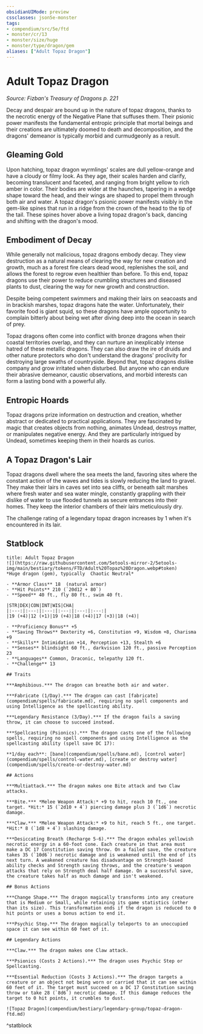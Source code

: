 ```yaml
---
obsidianUIMode: preview
cssclasses: json5e-monster
tags:
- compendium/src/5e/ftd
- monster/cr/13
- monster/size/huge
- monster/type/dragon/gem
aliases: ["Adult Topaz Dragon"]
---
```

# Adult Topaz Dragon
*Source: Fizban's Treasury of Dragons p. 221*  

Decay and despair are bound up in the nature of topaz dragons, thanks to the necrotic energy of the Negative Plane that suffuses them. Their psionic power manifests the fundamental entropic principle that mortal beings and their creations are ultimately doomed to death and decomposition, and the dragons' demeanor is typically morbid and curmudgeonly as a result.

## Gleaming Gold

Upon hatching, topaz dragon wyrmlings' scales are dull yellow-orange and have a cloudy or filmy look. As they age, their scales harden and clarify, becoming translucent and faceted, and ranging from bright yellow to rich amber in color. Their bodies are wider at the haunches, tapering in a wedge shape toward the head, and their wings are shaped to propel them through both air and water. A topaz dragon's psionic power manifests visibly in the gem-like spines that run in a ridge from the crown of the head to the tip of the tail. These spines hover above a living topaz dragon's back, dancing and shifting with the dragon's mood.

## Embodiment of Decay

While generally not malicious, topaz dragons embody decay. They view destruction as a natural means of clearing the way for new creation and growth, much as a forest fire clears dead wood, replenishes the soil, and allows the forest to regrow even healthier than before. To this end, topaz dragons use their power to reduce crumbling structures and diseased plants to dust, clearing the way for new growth and construction.

Despite being competent swimmers and making their lairs on seacoasts and in brackish marshes, topaz dragons hate the water. Unfortunately, their favorite food is giant squid, so these dragons have ample opportunity to complain bitterly about being wet after diving deep into the ocean in search of prey.

Topaz dragons often come into conflict with bronze dragons when their coastal territories overlap, and they can nurture an inexplicably intense hatred of these metallic dragons. They can also draw the ire of druids and other nature protectors who don't understand the dragons' proclivity for destroying large swaths of countryside. Beyond that, topaz dragons dislike company and grow irritated when disturbed. But anyone who can endure their abrasive demeanor, caustic observations, and morbid interests can form a lasting bond with a powerful ally.

## Entropic Hoards

Topaz dragons prize information on destruction and creation, whether abstract or dedicated to practical applications. They are fascinated by magic that creates objects from nothing, animates Undead, destroys matter, or manipulates negative energy. And they are particularly intrigued by Undead, sometimes keeping them in their hoards as curios.

## A Topaz Dragon's Lair

Topaz dragons dwell where the sea meets the land, favoring sites where the constant action of the waves and tides is slowly reducing the land to gravel. They make their lairs in caves set into sea cliffs, or beneath salt marshes where fresh water and sea water mingle, constantly grappling with their dislike of water to use flooded tunnels as secure entrances into their homes. They keep the interior chambers of their lairs meticulously dry.

The challenge rating of a legendary topaz dragon increases by 1 when it's encountered in its lair.

## Statblock

```ad-statblock
title: Adult Topaz Dragon
![](https://raw.githubusercontent.com/5etools-mirror-2/5etools-img/main/bestiary/tokens/FTD/Adult%20Topaz%20Dragon.webp#token)
*Huge dragon (gem), typically  Chaotic Neutral*

- **Armor Class** 18  (natural armor)
- **Hit Points** 210 (`20d12 + 80`)
- **Speed** 40 ft., fly 80 ft., swim 40 ft.

|STR|DEX|CON|INT|WIS|CHA|
|:---:|:---:|:---:|:---:|:---:|:---:|
|19 (+4)|12 (+1)|19 (+4)|18 (+4)|17 (+3)|18 (+4)|

- **Proficiency Bonus** +5
- **Saving Throws** Dexterity +6, Constitution +9, Wisdom +8, Charisma +9
- **Skills** Intimidation +14, Perception +13, Stealth +6
- **Senses** blindsight 60 ft., darkvision 120 ft., passive Perception 23
- **Languages** Common, Draconic, telepathy 120 ft.
- **Challenge** 13

## Traits

***Amphibious.*** The dragon can breathe both air and water.

***Fabricate (1/Day).*** The dragon can cast [fabricate](compendium/spells/fabricate.md), requiring no spell components and using Intelligence as the spellcasting ability.

***Legendary Resistance (3/Day).*** If the dragon fails a saving throw, it can choose to succeed instead.

***Spellcasting (Psionics).*** The dragon casts one of the following spells, requiring no spell components and using Intelligence as the spellcasting ability (spell save DC 17):

**1/day each**: [bane](compendium/spells/bane.md), [control water](compendium/spells/control-water.md), [create or destroy water](compendium/spells/create-or-destroy-water.md)

## Actions

***Multiattack.*** The dragon makes one Bite attack and two Claw attacks.

***Bite.*** *Melee Weapon Attack:* +9 to hit, reach 10 ft., one target. *Hit:* 15 (`2d10 + 4`) piercing damage plus 3 (`1d6`) necrotic damage.

***Claw.*** *Melee Weapon Attack:* +9 to hit, reach 5 ft., one target. *Hit:* 8 (`1d8 + 4`) slashing damage.

***Desiccating Breath (Recharge 5-6).*** The dragon exhales yellowish necrotic energy in a 60-foot cone. Each creature in that area must make a DC 17 Constitution saving throw. On a failed save, the creature takes 35 (`10d6`) necrotic damage and is weakened until the end of its next turn. A weakened creature has disadvantage on Strength-based ability checks and Strength saving throws, and the creature's weapon attacks that rely on Strength deal half damage. On a successful save, the creature takes half as much damage and isn't weakened.

## Bonus Actions

***Change Shape.*** The dragon magically transforms into any creature that is Medium or Small, while retaining its game statistics (other than its size). This transformation ends if the dragon is reduced to 0 hit points or uses a bonus action to end it.

***Psychic Step.*** The dragon magically teleports to an unoccupied space it can see within 60 feet of it.

## Legendary Actions

***Claw.*** The dragon makes one Claw attack.

***Psionics (Costs 2 Actions).*** The dragon uses Psychic Step or Spellcasting.

***Essential Reduction (Costs 3 Actions).*** The dragon targets a creature or an object not being worn or carried that it can see within 60 feet of it. The target must succeed on a DC 17 Constitution saving throw or take 28 (`8d6`) necrotic damage. If this damage reduces the target to 0 hit points, it crumbles to dust.

![Topaz Dragon](compendium/bestiary/legendary-group/topaz-dragon-ftd.md)
```
^statblock